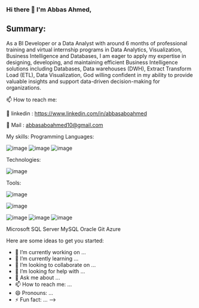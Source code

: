 ### Hi there 👋 I'm Abbas Ahmed,
## Summary:
As a BI Developer or a Data Analyst with around 6 months of professional training and virtual internship programs in Data Analytics, Visualization, Business Intelligence and Databases, I am eager to apply my expertise in designing, developing, and maintaining efficient Business Intelligence solutions including Databases, Data warehouses (DWH), Extract Transform Load (ETL), Data Visualization, God willing confident in my ability to provide valuable insights and support data-driven decision-making for organizations.

📫 How to reach me:

🔗 linkedin : https://www.linkedin.com/in/abbasaboahmed

🔗 Mail : abbasaboahmed10@gmail.com

My skills:
Programming Languages:

![image](https://github.com/AbbasAboAhmed/AbbasAboAhmed/assets/119682955/3ed52c13-eb82-4e35-98c1-4e87b664f0d3)
![image](https://github.com/AbbasAboAhmed/AbbasAboAhmed/assets/119682955/4b6f0d1a-ee5d-46d1-83ff-9a1697647936)
![image](https://github.com/AbbasAboAhmed/AbbasAboAhmed/assets/119682955/55a8e2a3-f360-481f-8b42-504bf95b1ada)


Technologies:

![image](https://github.com/AbbasAboAhmed/AbbasAboAhmed/assets/119682955/7beefcef-6312-40b0-a382-6ff746bf8664)




Tools:

![image](https://github.com/AbbasAboAhmed/AbbasAboAhmed/assets/119682955/40a836a3-f90d-4886-ac30-dcbaf2ead441)

![image](https://github.com/AbbasAboAhmed/AbbasAboAhmed/assets/119682955/e76fb519-d0ee-46e0-979d-de519cabc453)

![image](https://github.com/AbbasAboAhmed/AbbasAboAhmed/assets/119682955/f381e647-f17b-4c06-a3d6-ce9d1020205b)
![image](https://github.com/AbbasAboAhmed/AbbasAboAhmed/assets/119682955/dcdb944c-4170-47b3-8a2c-bc8c76b1eaa6)
![image](https://github.com/AbbasAboAhmed/AbbasAboAhmed/assets/119682955/aa013cb0-ec21-4a28-b4ff-eaa842caaf3e)





Microsoft SQL Server MySQL Oracle Git  Azure 



Here are some ideas to get you started:

- 🔭 I’m currently working on ...
- 🌱 I’m currently learning ...
- 👯 I’m looking to collaborate on ...
- 🤔 I’m looking for help with ...
- 💬 Ask me about ...
- 📫 How to reach me: ...
- 😄 Pronouns: ...
- ⚡ Fun fact: ...
-->
